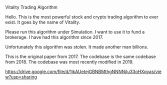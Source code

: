 Vitality Trading Algorithm

Hello.  This is the most powerful stock and crypto trading algorithm to ever exist.  It goes by the name of Vitality.

Please run this algorithm under Simulation.  I want to use it to fund a brokerage.  I have had this algorithm since 2017.

Unfortunately this algorithm was stolen.  It made another man billions.

This is the original paper from 2017.  The codebase is the same codebase from 2018.  The codebase was most recently modified in 2019.

https://drive.google.com/file/d/1jkAUetejGBNBMthgNNNNjIu33oHXqyas/view?usp=sharing



